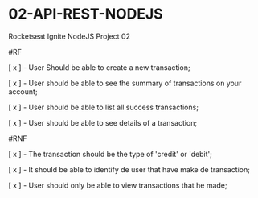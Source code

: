 # 02-API-REST-NODEJS
Rocketseat Ignite NodeJS Project 02

#RF

[ x ] - User Should be able to create a new transaction;

[ x ] - User should be able to see the summary of transactions on your account;

[ x ] - User should be able to list all success transactions;

[ x ] - User should be able to see details of a transaction;

#RNF

[ x ] - The transaction should be the type of 'credit' or 'debit';

[ x ] - It should be able to identify de user that have make de transaction;

[ x ] - User should only be able to view transactions that he made;
